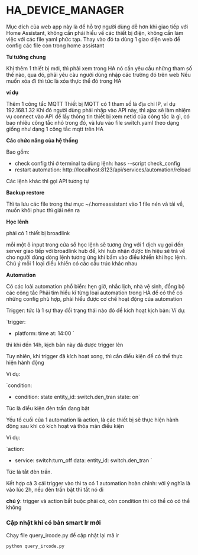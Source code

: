 # HA_DEVICE_MANAGER

Mục đích của web app này là để hỗ trợ người dùng dễ hơn khi giao tiếp với Home Assistant, không cần phải hiểu về các thiết bị điện, không cần làm việc với các file yaml phức tạp.
Thay vào đó ta dùng 1 giao diện web để config các file con trong home assistant

**Tư tưởng chung**

Khi thêm 1 thiết bị mới, thì phải xem trong HA nó cần yêu cầu những tham số thế nào, qua đó, phải yêu càu người dùng nhập các trường đó trên web
Nếu muốn xóa đi thì tức là xóa thực thể đó trong HA

**ví dụ**

Thêm 1 công tắc MQTT
Thiết bị MQTT có 1 tham số là địa chỉ IP, ví dụ 192.168.1.32
Khi đó người dùng phải nhập vào API này, thì ajax sẽ làm nhiệm vụ connect vào API để lấy thông tin thiết bị xem netid của công tắc là gì, có bao nhiêu công tắc nhỏ trong đó, và lưu vào file switch.yaml theo dạng giống như dạng 1 công tắc mqtt trên HA

**Các chức năng của hệ thống**

Bao gồm:

- check config thì ở terminal ta dùng lệnh: hass --script check_config
- restart automation: http://localhost:8123/api/services/automation/reload 

Các lệnh khác thì gọi API tương tự

**Backup restore** 

Thì ta lưu các file trong thư mục ~/.homeassistant vào 1 file nén và tải về, muốn khôi phục thì giải nén ra

**Học lênh**

phải có 1 thiết bị broadlink

mỗi một ô input trong cửa sổ học lệnh sẽ tương ứng với 1 dịch vụ gọi đến server giao tiếp với broadlink hub để, khi hub nhận được tín hiệu sẽ trả về cho người dùng dòng lệnh tương ứng khi bấm vào điều khiển khi học lệnh. Chú ý mỗi 1 loại điều khiển có các cấu trúc khác nhau

**Automation**

Có các loài automation phổ biển: hẹn giờ, nhắc lịch, nhà vệ sinh, đồng bộ các công tắc
Phải tìm hiểu kĩ từng loại automation trong HA để có thể có những config phù hợp, phải hiểu được cơ chế hoạt động của automation

Trigger: tức là 1 sự thay đổi trạng thái nào đó để kích hoạt kịch bản:
Ví dụ: 

`trigger:
- platform: time
  at: 14:00
  `

thì khi đến 14h, kịch bản này đã được trigger lên

Tuy nhiên, khi trigger đã kích hoạt xong, thì cần điều kiện để có thể thực hiện hành động

Ví dụ:

`condition:
- condition: state
  entity_id: switch.den_tran
  state: on`


Túc là điều kiện đèn trần đang bật

Yếu tố cuối của 1 automation là action, là các thiết bị sẽ thực hiện hành động sau khi có kích hoạt và thỏa mãn điều kiện

Ví dụ:

`action:
- service: switch:turn_off
  data:
    entity_id: switch.den_tran
`

Tức là tắt đèn trần.

Kết hợp cả 3 cái trigger vào thì ta có 1 automation hoàn chỉnh: với ý nghĩa là vào lúc 2h, nếu đèn trần bật thì tắt nó đi

**chú ý**: trigger và action bắt buộc phải có, còn condition thì có thể có có thể không
### Cập nhật khi có bản smart Ir mới
Chạy file query_ircode.py để cập nhật lại mã ir

`
python query_ircode.py
`


